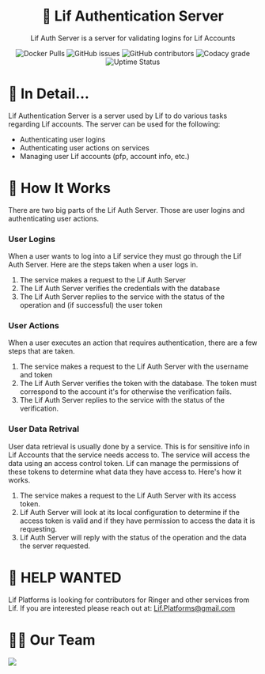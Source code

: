 <h1 align="center">🔐 Lif Authentication Server</h1>
<p align="center">Lif Auth Server is a server for validating logins for Lif Accounts</p>
<div align="center">
  <img alt="Docker Pulls" src="https://img.shields.io/docker/pulls/superior125/lifauthserver?style=for-the-badge">
  <img alt="GitHub issues" src="https://img.shields.io/github/issues/Lif-Platforms/Lif-Auth-Server?style=for-the-badge">
  <img alt="GitHub contributors" src="https://img.shields.io/github/contributors/Lif-Platforms/Lif-Auth-Server?style=for-the-badge">
  <img alt="Codacy grade" src="https://img.shields.io/codacy/grade/b6b940a8aa894b11864e9eff23826c25?style=for-the-badge">
  <img alt="Uptime Status" src="https://img.shields.io/uptimerobot/status/m795958685-c1b85bd47dce9f2ce6d10a5b?style=for-the-badge">
</div>

# 📃 In Detail...
Lif Authentication Server is a server used by Lif to do various tasks regarding Lif accounts. The server can be used for the following:
 - Authenticating user logins
 - Authenticating user actions on services
 - Managing user Lif accounts (pfp, account info, etc.)

# 🔧 How It Works
There are two big parts of the Lif Auth Server. Those are user logins and authenticating user actions.

### User Logins
When a user wants to log into a Lif service they must go through the Lif Auth Server. Here are the steps taken when a user logs in. 
1. The service makes a request to the Lif Auth Server
2. The Lif Auth Server verifies the credentials with the database
3. The Lif Auth Server replies to the service with the status of the operation and (if successful) the user token

### User Actions
When a user executes an action that requires authentication, there are a few steps that are taken.
1. The service makes a request to the Lif Auth Server with the username and token
2. The Lif Auth Server verifies the token with the database. The token must correspond to the account it's for otherwise the verification fails.
3. The Lif Auth Server replies to the service with the status of the verification.

### User Data Retrival 
User data retrieval is usually done by a service. This is for sensitive info in Lif Accounts that the service needs access to. The service will access the data using an access control token. Lif can manage the permissions of these tokens to determine what data they have access to. Here's how it works.
1. The service makes a request to the Lif Auth Server with its access token.
2. Lif Auth Server will look at its local configuration to determine if the access token is valid and if they have permission to access the data it is requesting.
3. Lif Auth Server will reply with the status of the operation and the data the server requested. 

# 👋 HELP WANTED
Lif Platforms is looking for contributors for Ringer and other services from Lif. If you are interested please reach out at: Lif.Platforms@gmail.com

# 🙋‍♂️ Our Team 
<a href="https://github.com/Lif-Platforms/Lif-Auth-Server/graphs/contributors">
  <img src="https://contrib.rocks/image?repo=Lif-Platforms/Lif-Auth-Server" />
</a>

